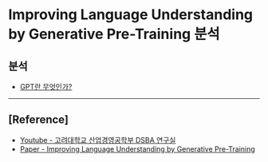 # Improving Language Understanding by Generative Pre-Training 분석

## 분석

- [GPT란 무엇인가?](https://github.com/wjsrlahrlco1998/TIL/blob/master/Transformer/GPT_Analysis.md)

---

## [Reference]

- [Youtube - 고려대학교 산업경영공학부 DSBA 연구실](https://www.youtube.com/watch?v=4qv_ofZN5_U)
- [Paper - Improving Language Understanding by Generative Pre-Training](https://www.cs.ubc.ca/~amuham01/LING530/papers/radford2018improving.pdf)

